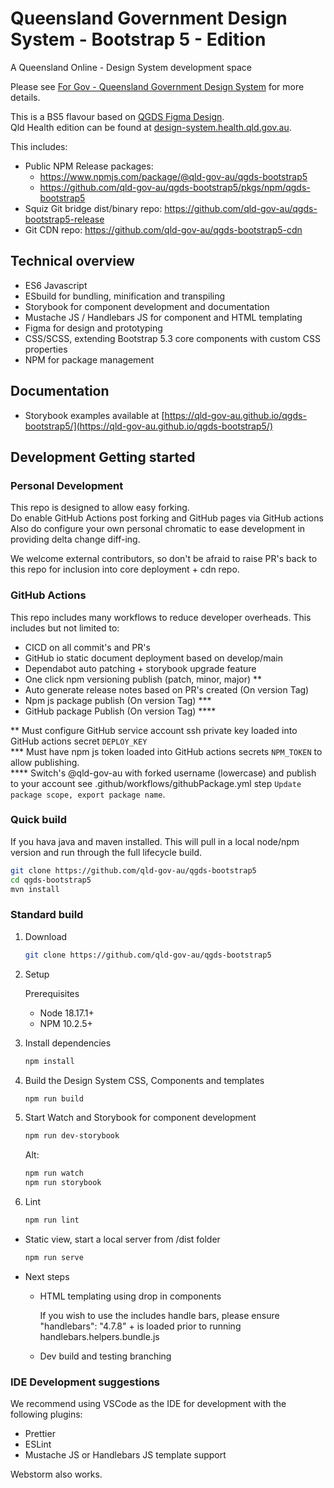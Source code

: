 # Queensland Government Design System - Bootstrap 5 - Edition
A Queensland Online - Design System development space

Please see [For Gov - Queensland Government Design System](https://www.forgov.qld.gov.au/information-and-communication-technology/communication-and-publishing/website-and-digital-publishing/website-standards-guidelines-and-templates/queensland-government-design-system) for more details.

This is a BS5 flavour based on [QGDS Figma Design](https://www.figma.com/design/qKsxl3ogIlBp7dafgxXuCA/QLD-GOV-DDS?m=auto&node-id=6902-69802&t=q6FMpeH4XPs1hjP1-1). <br/>
Qld Health edition can be found at [design-system.health.qld.gov.au](https://www.design-system.health.qld.gov.au/).

This includes:
- Public NPM Release packages:
  - https://www.npmjs.com/package/@qld-gov-au/qgds-bootstrap5
  - https://github.com/qld-gov-au/qgds-bootstrap5/pkgs/npm/qgds-bootstrap5
- Squiz Git bridge dist/binary repo: https://github.com/qld-gov-au/qgds-bootstrap5-release
- Git CDN repo: https://github.com/qld-gov-au/qgds-bootstrap5-cdn


## Technical overview

- ES6 Javascript
- ESbuild for bundling, minification and transpiling
- Storybook for component development and documentation
- Mustache JS / Handlebars JS for component and HTML templating
- Figma for design and prototyping
- CSS/SCSS, extending Bootstrap 5.3 core components with custom CSS properties
- NPM for package management


## Documentation

- Storybook examples available at [https://qld-gov-au.github.io/qgds-bootstrap5/](https://qld-gov-au.github.io/qgds-bootstrap5/)


## Development Getting started

### Personal Development
This repo is designed to allow easy forking.  <br/>
Do enable GitHub Actions post forking and GitHub pages via GitHub actions  <br/>
Also do configure your own personal chromatic to ease development in providing delta change diff-ing.

We welcome external contributors, so don't be afraid to raise PR's back to this repo for inclusion into core deployment + cdn repo.

### GitHub Actions
This repo includes many workflows to reduce developer overheads. This includes but not limited to:
* CICD on all commit's and PR's
* GitHub io static document deployment based on develop/main
* Dependabot auto patching + storybook upgrade feature
* One click npm versioning publish (patch, minor, major) **
* Auto generate release notes based on PR's created (On version Tag)
* Npm js package publish (On version Tag) ***
* GitHub package Publish (On version Tag) ****

** Must configure GitHub service account ssh private key loaded into GitHub actions secret ``DEPLOY_KEY``<br/>
*** Must have npm js token loaded into GitHub actions secrets ``NPM_TOKEN`` to allow publishing.<br/>
**** Switch's @qld-gov-au with forked username (lowercase) and publish to your account see .github/workflows/githubPackage.yml step ``Update package scope, export package name``.

### Quick build
If you hava java and maven installed. This will pull in a local node/npm version and run through the full lifecycle build.

```bash
git clone https://github.com/qld-gov-au/qgds-bootstrap5
cd qgds-bootstrap5
mvn install
```

### Standard build
1. Download
  
    ```bash
    git clone https://github.com/qld-gov-au/qgds-bootstrap5
    ```

2. Setup

   Prerequisites
   - Node 18.17.1+
   - NPM 10.2.5+

3. Install dependencies
    
    ```bash
    npm install
    ```

4. Build the Design System CSS, Components and templates
    
    ```bash
    npm run build
    ```

6.  Start Watch and Storybook for component development
        
    ```bash
    npm run dev-storybook
    ```
     Alt:
     ```bash
     npm run watch
     npm run storybook
     ```

7. Lint
   ```bash
   npm run lint
   ```

* Static view, start a local server from /dist folder
    
    ```bash
    npm run serve
    ```

* Next steps

   - HTML templating using drop in components 
  
     If you wish to use the includes handle bars, please ensure 
   "handlebars": "4.7.8" + is loaded prior to running handlebars.helpers.bundle.js
   - Dev build and testing branching

### IDE Development suggestions

We recommend using VSCode as the IDE for development with the following plugins:

- Prettier
- ESLint
- Mustache JS or Handlebars JS template support

Webstorm also works.
